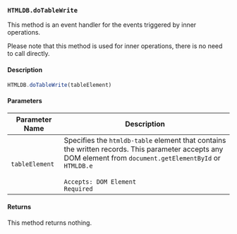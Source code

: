 ### `HTMLDB.doTableWrite`

This method is an event handler for the events triggered by inner operations.

Please note that this method is used for inner operations, there is no need to call directly.

#### Description

```javascript
HTMLDB.doTableWrite(tableElement)
```

#### Parameters

| Parameter Name             | Description                               |
| -------------------------- | ----------------------------------------- |
| `tableElement` | Specifies the `htmldb-table` element that contains the written records. This parameter accepts any DOM element from `document.getElementById` or `HTMLDB.e`<br><br>`Accepts: DOM Element`<br>`Required` |

#### Returns

This method returns nothing.